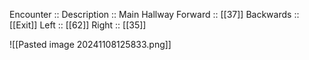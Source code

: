 Encounter :: 
Description :: Main Hallway 
Forward :: [[37]]
Backwards :: [[Exit]]
Left :: [[62]]
Right :: [[35]]

![[Pasted image 20241108125833.png]]